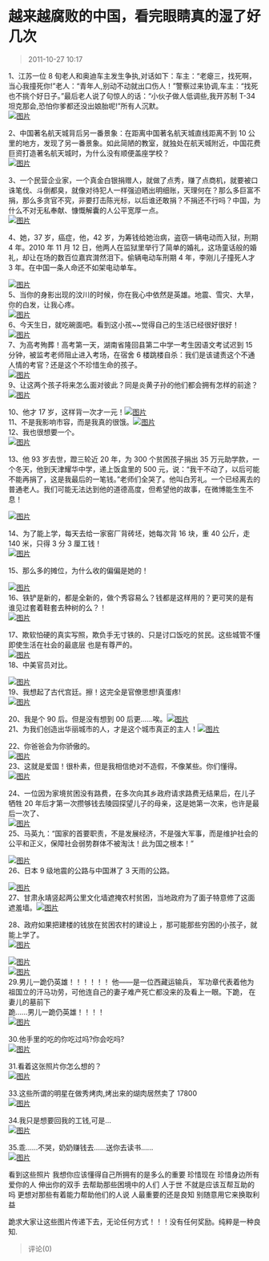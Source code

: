 # 越来越腐败的中国，看完眼睛真的湿了好几次

> 2011-10-27 10:17

1、江苏一位 8 旬老人和奥迪车主发生争执,对话如下：车主：“老瘪三，找死啊，当心我撞死你!”老人：“青年人,别动不动就出口伤人！”警察过来协调,车主：“找死也不挑个好日子。”最后老人说了句惊人的话：“小伙子做人低调些,我开苏制 T-34 坦克那会,恐怕你爹都还没出娘胎呢!”所有人沉默。  
[](http://b73.photo.store.qq.com/http_imgload.cgi?/rurl4_b=2680c9bc95fef8638313ccf08ef45482f548f2c05f60c9e415422be70aee475140b8bd821b8d24f9dee7bd7bf7facb5f986038f09171a9ff5a7c314fd1a76b6ba027fd6fa3d8d129bf34143805d74bc041585140&a=73&b=73)[](http://b73.photo.store.qq.com/http_imgload.cgi?/rurl4_b=2680c9bc95fef8638313ccf08ef45482f548f2c05f60c9e415422be70aee475140b8bd821b8d24f9dee7bd7bf7facb5f986038f09171a9ff5a7c314fd1a76b6ba027fd6fa3d8d129bf34143805d74bc041585140&a=73&b=73)[](http://b73.photo.store.qq.com/http_imgload.cgi?/rurl4_b=2680c9bc95fef8638313ccf08ef45482f548f2c05f60c9e415422be70aee475140b8bd821b8d24f9dee7bd7bf7facb5f986038f09171a9ff5a7c314fd1a76b6ba027fd6fa3d8d129bf34143805d74bc041585140&a=73&b=73)[](http://b73.photo.store.qq.com/http_imgload.cgi?/rurl4_b=2680c9bc95fef8638313ccf08ef45482f548f2c05f60c9e415422be70aee475140b8bd821b8d24f9dee7bd7bf7facb5f986038f09171a9ff5a7c314fd1a76b6ba027fd6fa3d8d129bf34143805d74bc041585140&a=73&b=73)[![图片](https://pan.4a1801.life:11443/d/public/Qzone_wyf/Blogs/images/00D62DF3.webp)](https://pan.4a1801.life:11443/d/public/Qzone_wyf/Blogs/images/00D62DF3.webp)

2、中国著名航天城背后另一番景象：在距离中国著名航天城直线距离不到 10 公里的地方，发现了另一番景象。如此简陋的教室，就独处在航天城附近，中国花费巨资打造著名航天城时，为什么没有顺便盖座学校？  
[](http://b72.photo.store.qq.com/http_imgload.cgi?/rurl4_b=2680c9bc95fef8638313ccf08ef45482c515bc9bb36f02b26980cd1bd1a14dc1191e1eef8474568fa4bda3ff4015262d465082fdf2eb5c89f5b0d85833cf4518023b01570f46051425c96f632754b3bd3d4e5ddc&a=72&b=72)[](http://b72.photo.store.qq.com/http_imgload.cgi?/rurl4_b=2680c9bc95fef8638313ccf08ef45482c515bc9bb36f02b26980cd1bd1a14dc1191e1eef8474568fa4bda3ff4015262d465082fdf2eb5c89f5b0d85833cf4518023b01570f46051425c96f632754b3bd3d4e5ddc&a=72&b=72)[](http://b72.photo.store.qq.com/http_imgload.cgi?/rurl4_b=2680c9bc95fef8638313ccf08ef45482c515bc9bb36f02b26980cd1bd1a14dc1191e1eef8474568fa4bda3ff4015262d465082fdf2eb5c89f5b0d85833cf4518023b01570f46051425c96f632754b3bd3d4e5ddc&a=72&b=72)[](http://b72.photo.store.qq.com/http_imgload.cgi?/rurl4_b=2680c9bc95fef8638313ccf08ef45482c515bc9bb36f02b26980cd1bd1a14dc1191e1eef8474568fa4bda3ff4015262d465082fdf2eb5c89f5b0d85833cf4518023b01570f46051425c96f632754b3bd3d4e5ddc&a=72&b=72)[![图片](https://pan.4a1801.life:11443/d/public/Qzone_wyf/Blogs/images/FE79BB09.gif)](https://pan.4a1801.life:11443/d/public/Qzone_wyf/Blogs/images/FE79BB09.gif)

3、一个民营企业家，一个真金白银捐赠人，就做了点秀，赚了点商机，就要被口诛笔伐、斗倒都臭，就像对待犯人一样强迫晒出明细账，天理何在？那么多巨富不捐，那么多贪官不究，非要打击陈光标，以后谁还敢捐？不捐还不行吗？中国，为什么不对无私奉献、慷慨解囊的人公平宽厚一点。  
[](http://b73.photo.store.qq.com/http_imgload.cgi?/rurl4_b=2680c9bc95fef8638313ccf08ef45482d026c239d2228eb535a0ca80407179197d909ca9635c6148b10e36ae8651d63fd22f68854bbebdb66319d3a4835ec45098f1929ba33f327e2e42167c4642ff881d7121b9&a=73&b=73)[](http://b73.photo.store.qq.com/http_imgload.cgi?/rurl4_b=2680c9bc95fef8638313ccf08ef45482d026c239d2228eb535a0ca80407179197d909ca9635c6148b10e36ae8651d63fd22f68854bbebdb66319d3a4835ec45098f1929ba33f327e2e42167c4642ff881d7121b9&a=73&b=73)[](http://b73.photo.store.qq.com/http_imgload.cgi?/rurl4_b=2680c9bc95fef8638313ccf08ef45482d026c239d2228eb535a0ca80407179197d909ca9635c6148b10e36ae8651d63fd22f68854bbebdb66319d3a4835ec45098f1929ba33f327e2e42167c4642ff881d7121b9&a=73&b=73)[](http://b73.photo.store.qq.com/http_imgload.cgi?/rurl4_b=2680c9bc95fef8638313ccf08ef45482d026c239d2228eb535a0ca80407179197d909ca9635c6148b10e36ae8651d63fd22f68854bbebdb66319d3a4835ec45098f1929ba33f327e2e42167c4642ff881d7121b9&a=73&b=73)[![图片](https://pan.4a1801.life:11443/d/public/Qzone_wyf/Blogs/images/308A7F12.webp)](https://pan.4a1801.life:11443/d/public/Qzone_wyf/Blogs/images/308A7F12.webp)

4、她，37 岁，癌症，他，42 岁，为筹钱给她治病，盗窃一辆电动而入狱，刑期 4 年。2010 年 11 月 12 日，他两人在监狱里举行了简单的婚礼，这场童话般的婚礼，却让在场的数百位嘉宾潸然泪下。偷辆电动车刑期 4 年，李刚儿子撞死人才 3 年。在中国一条人命还不如架电动单车。

[](http://b75.photo.store.qq.com/http_imgload.cgi?/rurl4_b=2680c9bc95fef8638313ccf08ef4548292af9820686bcf219555517a903405c8e354e2fd9282a56db0c9340ebbc3581d1c5ff2c8a1a479b855d8d52aa7bd8d2211409d6d84496646825c96cda702958c4177435c&a=75&b=75)[](http://b75.photo.store.qq.com/http_imgload.cgi?/rurl4_b=2680c9bc95fef8638313ccf08ef4548292af9820686bcf219555517a903405c8e354e2fd9282a56db0c9340ebbc3581d1c5ff2c8a1a479b855d8d52aa7bd8d2211409d6d84496646825c96cda702958c4177435c&a=75&b=75)[](http://b75.photo.store.qq.com/http_imgload.cgi?/rurl4_b=2680c9bc95fef8638313ccf08ef4548292af9820686bcf219555517a903405c8e354e2fd9282a56db0c9340ebbc3581d1c5ff2c8a1a479b855d8d52aa7bd8d2211409d6d84496646825c96cda702958c4177435c&a=75&b=75)[](http://b75.photo.store.qq.com/http_imgload.cgi?/rurl4_b=2680c9bc95fef8638313ccf08ef4548292af9820686bcf219555517a903405c8e354e2fd9282a56db0c9340ebbc3581d1c5ff2c8a1a479b855d8d52aa7bd8d2211409d6d84496646825c96cda702958c4177435c&a=75&b=75)[![图片](https://pan.4a1801.life:11443/d/public/Qzone_wyf/Blogs/images/143815F8.webp)](https://pan.4a1801.life:11443/d/public/Qzone_wyf/Blogs/images/143815F8.webp)  
5、当你的身影出现的汶川的时候，你在我心中依然是英雄。地震、雪灾、大旱，你的白发，让我心疼。  
[](http://b73.photo.store.qq.com/http_imgload.cgi?/rurl4_b=2680c9bc95fef8638313ccf08ef4548272958aa84602e23dfc7868054c2acc266be1eb31e253b0838341b9de480967987fa02443a10b100600d43e8a9984a215f53a6b1ea8a6960a57a2868f190717b272e4d1df&a=73&b=73)[](http://b73.photo.store.qq.com/http_imgload.cgi?/rurl4_b=2680c9bc95fef8638313ccf08ef4548272958aa84602e23dfc7868054c2acc266be1eb31e253b0838341b9de480967987fa02443a10b100600d43e8a9984a215f53a6b1ea8a6960a57a2868f190717b272e4d1df&a=73&b=73)[](http://b73.photo.store.qq.com/http_imgload.cgi?/rurl4_b=2680c9bc95fef8638313ccf08ef4548272958aa84602e23dfc7868054c2acc266be1eb31e253b0838341b9de480967987fa02443a10b100600d43e8a9984a215f53a6b1ea8a6960a57a2868f190717b272e4d1df&a=73&b=73)[](http://b73.photo.store.qq.com/http_imgload.cgi?/rurl4_b=2680c9bc95fef8638313ccf08ef4548272958aa84602e23dfc7868054c2acc266be1eb31e253b0838341b9de480967987fa02443a10b100600d43e8a9984a215f53a6b1ea8a6960a57a2868f190717b272e4d1df&a=73&b=73)[![图片](https://pan.4a1801.life:11443/d/public/Qzone_wyf/Blogs/images/BDC62AA7.webp)](https://pan.4a1801.life:11443/d/public/Qzone_wyf/Blogs/images/BDC62AA7.webp)  
6、今天生日，就吃碗面吧。看到这小孩~~觉得自己的生活已经很好很好！  
[](http://b76.photo.store.qq.com/http_imgload.cgi?/rurl4_b=2680c9bc95fef8638313ccf08ef454820550e703ff6f1f79a65ed6dd61f0ccab099f21a2ac3f96f77c0fa4fb7ff592750f5f8bd3157bd911a922312a7dc3c9523f7f4103bc647a4d79e662fb673bae61e2936030&a=76&b=76)[](http://b76.photo.store.qq.com/http_imgload.cgi?/rurl4_b=2680c9bc95fef8638313ccf08ef454820550e703ff6f1f79a65ed6dd61f0ccab099f21a2ac3f96f77c0fa4fb7ff592750f5f8bd3157bd911a922312a7dc3c9523f7f4103bc647a4d79e662fb673bae61e2936030&a=76&b=76)[](http://b76.photo.store.qq.com/http_imgload.cgi?/rurl4_b=2680c9bc95fef8638313ccf08ef454820550e703ff6f1f79a65ed6dd61f0ccab099f21a2ac3f96f77c0fa4fb7ff592750f5f8bd3157bd911a922312a7dc3c9523f7f4103bc647a4d79e662fb673bae61e2936030&a=76&b=76)[](http://b76.photo.store.qq.com/http_imgload.cgi?/rurl4_b=2680c9bc95fef8638313ccf08ef454820550e703ff6f1f79a65ed6dd61f0ccab099f21a2ac3f96f77c0fa4fb7ff592750f5f8bd3157bd911a922312a7dc3c9523f7f4103bc647a4d79e662fb673bae61e2936030&a=76&b=76)[![图片](https://pan.4a1801.life:11443/d/public/Qzone_wyf/Blogs/images/5F35F701.webp)](https://pan.4a1801.life:11443/d/public/Qzone_wyf/Blogs/images/5F35F701.webp)  
7、为高考殉葬！高考第一天，湖南省隆回县第二中学一考生因语文考试迟到 15 分钟，被监考老师阻止进入考场，在宿舍 6 楼跳楼自杀：我们是该谴责这个不通人情的考官？还是这个不珍惜生命的孩子。  
[](http://b73.photo.store.qq.com/http_imgload.cgi?/rurl4_b=2680c9bc95fef8638313ccf08ef45482a972df333876ef9298bd13aa4f46b67911552397cda6c59fb0638a30abef6f2ed6539d1f0387676a4e4728adc220bb9baeb7a32cb0746dbbd461fbd9d20e675b5d8282b0&a=73&b=73)[](http://b73.photo.store.qq.com/http_imgload.cgi?/rurl4_b=2680c9bc95fef8638313ccf08ef45482a972df333876ef9298bd13aa4f46b67911552397cda6c59fb0638a30abef6f2ed6539d1f0387676a4e4728adc220bb9baeb7a32cb0746dbbd461fbd9d20e675b5d8282b0&a=73&b=73)[](http://b73.photo.store.qq.com/http_imgload.cgi?/rurl4_b=2680c9bc95fef8638313ccf08ef45482a972df333876ef9298bd13aa4f46b67911552397cda6c59fb0638a30abef6f2ed6539d1f0387676a4e4728adc220bb9baeb7a32cb0746dbbd461fbd9d20e675b5d8282b0&a=73&b=73)[](http://b73.photo.store.qq.com/http_imgload.cgi?/rurl4_b=2680c9bc95fef8638313ccf08ef45482a972df333876ef9298bd13aa4f46b67911552397cda6c59fb0638a30abef6f2ed6539d1f0387676a4e4728adc220bb9baeb7a32cb0746dbbd461fbd9d20e675b5d8282b0&a=73&b=73)[![图片](https://pan.4a1801.life:11443/d/public/Qzone_wyf/Blogs/images/9470FB3F.webp)](https://pan.4a1801.life:11443/d/public/Qzone_wyf/Blogs/images/9470FB3F.webp)  
9、让这两个孩子将来怎么面对彼此？同是炎黄子孙的他们都会拥有怎样的前途？[](http://b31.photo.store.qq.com/http_imgload.cgi?/rurl4_b=2680c9bc95fef8638313ccf08ef45482957bbd06e5165c7cece94181b0ea2657a3284e1530938566457f77ba9c7e3772f035d4586d83278b3602e2e0e0610c0b65075f2da183da3cddc805c4b52dac490a08cadf&a=31&b=31)[](http://b31.photo.store.qq.com/http_imgload.cgi?/rurl4_b=2680c9bc95fef8638313ccf08ef45482957bbd06e5165c7cece94181b0ea2657a3284e1530938566457f77ba9c7e3772f035d4586d83278b3602e2e0e0610c0b65075f2da183da3cddc805c4b52dac490a08cadf&a=31&b=31)[](http://b31.photo.store.qq.com/http_imgload.cgi?/rurl4_b=2680c9bc95fef8638313ccf08ef45482957bbd06e5165c7cece94181b0ea2657a3284e1530938566457f77ba9c7e3772f035d4586d83278b3602e2e0e0610c0b65075f2da183da3cddc805c4b52dac490a08cadf&a=31&b=31)[](http://b31.photo.store.qq.com/http_imgload.cgi?/rurl4_b=2680c9bc95fef8638313ccf08ef45482957bbd06e5165c7cece94181b0ea2657a3284e1530938566457f77ba9c7e3772f035d4586d83278b3602e2e0e0610c0b65075f2da183da3cddc805c4b52dac490a08cadf&a=31&b=31)[![图片](https://pan.4a1801.life:11443/d/public/Qzone_wyf/Blogs/images/E9B54AA5.gif)](https://pan.4a1801.life:11443/d/public/Qzone_wyf/Blogs/images/E9B54AA5.gif)

10、他才 17 岁，这样背一次才一元！[](http://b72.photo.store.qq.com/http_imgload.cgi?/rurl4_b=2680c9bc95fef8638313ccf08ef4548236c0d5b9d83196ec5ab96359571e40c106f11c2f3db9dc7ab44d8d09a9fe3d015f35799166dc97f91facfdafc2199e258c58bd8cf5d123ee1e41f26f1afd8a2b8123c68b&a=72&b=72)[](http://b72.photo.store.qq.com/http_imgload.cgi?/rurl4_b=2680c9bc95fef8638313ccf08ef4548236c0d5b9d83196ec5ab96359571e40c106f11c2f3db9dc7ab44d8d09a9fe3d015f35799166dc97f91facfdafc2199e258c58bd8cf5d123ee1e41f26f1afd8a2b8123c68b&a=72&b=72)[](http://b72.photo.store.qq.com/http_imgload.cgi?/rurl4_b=2680c9bc95fef8638313ccf08ef4548236c0d5b9d83196ec5ab96359571e40c106f11c2f3db9dc7ab44d8d09a9fe3d015f35799166dc97f91facfdafc2199e258c58bd8cf5d123ee1e41f26f1afd8a2b8123c68b&a=72&b=72)[](http://b72.photo.store.qq.com/http_imgload.cgi?/rurl4_b=2680c9bc95fef8638313ccf08ef4548236c0d5b9d83196ec5ab96359571e40c106f11c2f3db9dc7ab44d8d09a9fe3d015f35799166dc97f91facfdafc2199e258c58bd8cf5d123ee1e41f26f1afd8a2b8123c68b&a=72&b=72)[![图片](https://pan.4a1801.life:11443/d/public/Qzone_wyf/Blogs/images/3FB2C668.gif)](https://pan.4a1801.life:11443/d/public/Qzone_wyf/Blogs/images/3FB2C668.gif)  
11、不是我影响市容，而是我真的很饿。[](http://b74.photo.store.qq.com/http_imgload.cgi?/rurl4_b=2680c9bc95fef8638313ccf08ef454825b47118df4073a065c7d0b425bd2911beaece401f6e47bb7eaf06a7361ccc8b70876114ed75683f04c466c90a7cfd6783d39beb973db235336eaace2184bb047af8663b4&a=74&b=74)[](http://b74.photo.store.qq.com/http_imgload.cgi?/rurl4_b=2680c9bc95fef8638313ccf08ef454825b47118df4073a065c7d0b425bd2911beaece401f6e47bb7eaf06a7361ccc8b70876114ed75683f04c466c90a7cfd6783d39beb973db235336eaace2184bb047af8663b4&a=74&b=74)[](http://b74.photo.store.qq.com/http_imgload.cgi?/rurl4_b=2680c9bc95fef8638313ccf08ef454825b47118df4073a065c7d0b425bd2911beaece401f6e47bb7eaf06a7361ccc8b70876114ed75683f04c466c90a7cfd6783d39beb973db235336eaace2184bb047af8663b4&a=74&b=74)[](http://b74.photo.store.qq.com/http_imgload.cgi?/rurl4_b=2680c9bc95fef8638313ccf08ef454825b47118df4073a065c7d0b425bd2911beaece401f6e47bb7eaf06a7361ccc8b70876114ed75683f04c466c90a7cfd6783d39beb973db235336eaace2184bb047af8663b4&a=74&b=74)[![图片](https://pan.4a1801.life:11443/d/public/Qzone_wyf/Blogs/images/64CC0A5A.webp)](https://pan.4a1801.life:11443/d/public/Qzone_wyf/Blogs/images/64CC0A5A.webp)  
12、我也很想要一个。  
[](http://b73.photo.store.qq.com/http_imgload.cgi?/rurl4_b=2680c9bc95fef8638313ccf08ef45482cf6ad369b1391444dc907bf05d264ba29eea08d4a2240ede9a21e54673d20ad915c2d11a4ed1594ea42f6eb82833db0a290b123b1074540251847b2b24384bc43e5d29fc&a=73&b=73)[](http://b73.photo.store.qq.com/http_imgload.cgi?/rurl4_b=2680c9bc95fef8638313ccf08ef45482cf6ad369b1391444dc907bf05d264ba29eea08d4a2240ede9a21e54673d20ad915c2d11a4ed1594ea42f6eb82833db0a290b123b1074540251847b2b24384bc43e5d29fc&a=73&b=73)[](http://b73.photo.store.qq.com/http_imgload.cgi?/rurl4_b=2680c9bc95fef8638313ccf08ef45482cf6ad369b1391444dc907bf05d264ba29eea08d4a2240ede9a21e54673d20ad915c2d11a4ed1594ea42f6eb82833db0a290b123b1074540251847b2b24384bc43e5d29fc&a=73&b=73)[](http://b73.photo.store.qq.com/http_imgload.cgi?/rurl4_b=2680c9bc95fef8638313ccf08ef45482cf6ad369b1391444dc907bf05d264ba29eea08d4a2240ede9a21e54673d20ad915c2d11a4ed1594ea42f6eb82833db0a290b123b1074540251847b2b24384bc43e5d29fc&a=73&b=73)[![图片](https://pan.4a1801.life:11443/d/public/Qzone_wyf/Blogs/images/CE272344.webp)](https://pan.4a1801.life:11443/d/public/Qzone_wyf/Blogs/images/CE272344.webp)

13、他 93 岁去世，蹬三轮近 20 年，为 300 个贫困孩子捐出 35 万元助学款，一个冬天，他到天津耀华中学，递上饭盒里的 500 元，说：“我干不动了，以后可能不能再捐了，这是我最后的一笔钱。”老师们全哭了。他叫白芳礼。一个已经离去的普通老人。我们可能无法达到他的道德高度，但希望他的故事，在微博能生生不息！

[](http://b73.photo.store.qq.com/http_imgload.cgi?/rurl4_b=2680c9bc95fef8638313ccf08ef454825c5e620be5205dadbcd2cb79616111192de719106e4e5bf85fc5150fdf8d07ffdd5edc1b4b040bb37a6598a9a884f8c81d6db985b5331c2dede4baad28f8425495f7edac&a=73&b=73)[](http://b73.photo.store.qq.com/http_imgload.cgi?/rurl4_b=2680c9bc95fef8638313ccf08ef454825c5e620be5205dadbcd2cb79616111192de719106e4e5bf85fc5150fdf8d07ffdd5edc1b4b040bb37a6598a9a884f8c81d6db985b5331c2dede4baad28f8425495f7edac&a=73&b=73)[![图片](https://pan.4a1801.life:11443/d/public/Qzone_wyf/Blogs/images/FCBDD5E3.webp)](https://pan.4a1801.life:11443/d/public/Qzone_wyf/Blogs/images/FCBDD5E3.webp)

14、为了能上学，每天去给一家窑厂背砖坯，她每次背 16 块，重 40 公斤，走 140 米，只得 3 分 3 厘工钱！  
[](http://b76.photo.store.qq.com/http_imgload.cgi?/rurl4_b=2680c9bc95fef8638313ccf08ef4548254a42aee7dea91c774ceed9b3789e4a17ce2fba85892c2ab3fc92ffacf39fb574e8ca9c4502bd18d032809db34ae0b2a8790a0a7a178363295c7d861935753ab3e683284&a=76&b=76)[](http://b76.photo.store.qq.com/http_imgload.cgi?/rurl4_b=2680c9bc95fef8638313ccf08ef4548254a42aee7dea91c774ceed9b3789e4a17ce2fba85892c2ab3fc92ffacf39fb574e8ca9c4502bd18d032809db34ae0b2a8790a0a7a178363295c7d861935753ab3e683284&a=76&b=76)[](http://b76.photo.store.qq.com/http_imgload.cgi?/rurl4_b=2680c9bc95fef8638313ccf08ef4548254a42aee7dea91c774ceed9b3789e4a17ce2fba85892c2ab3fc92ffacf39fb574e8ca9c4502bd18d032809db34ae0b2a8790a0a7a178363295c7d861935753ab3e683284&a=76&b=76)[](http://b76.photo.store.qq.com/http_imgload.cgi?/rurl4_b=2680c9bc95fef8638313ccf08ef4548254a42aee7dea91c774ceed9b3789e4a17ce2fba85892c2ab3fc92ffacf39fb574e8ca9c4502bd18d032809db34ae0b2a8790a0a7a178363295c7d861935753ab3e683284&a=76&b=76)[![图片](https://pan.4a1801.life:11443/d/public/Qzone_wyf/Blogs/images/B2AB8C3F.gif)](https://pan.4a1801.life:11443/d/public/Qzone_wyf/Blogs/images/B2AB8C3F.gif)

15、那么多的摊位，为什么收的偏偏是她的！

[](http://b73.photo.store.qq.com/http_imgload.cgi?/rurl4_b=2680c9bc95fef8638313ccf08ef45482095f98b200b2e47b538b268149d133df7b972d91159229147fa882e264af7ff32b8d74b859a1cb2b82b72149cebd372e6f22be231e4518d85bdf7b66bac53828cde465b0&a=73&b=73)[](http://b73.photo.store.qq.com/http_imgload.cgi?/rurl4_b=2680c9bc95fef8638313ccf08ef45482095f98b200b2e47b538b268149d133df7b972d91159229147fa882e264af7ff32b8d74b859a1cb2b82b72149cebd372e6f22be231e4518d85bdf7b66bac53828cde465b0&a=73&b=73)[](http://b73.photo.store.qq.com/http_imgload.cgi?/rurl4_b=2680c9bc95fef8638313ccf08ef45482095f98b200b2e47b538b268149d133df7b972d91159229147fa882e264af7ff32b8d74b859a1cb2b82b72149cebd372e6f22be231e4518d85bdf7b66bac53828cde465b0&a=73&b=73)[](http://b73.photo.store.qq.com/http_imgload.cgi?/rurl4_b=2680c9bc95fef8638313ccf08ef45482095f98b200b2e47b538b268149d133df7b972d91159229147fa882e264af7ff32b8d74b859a1cb2b82b72149cebd372e6f22be231e4518d85bdf7b66bac53828cde465b0&a=73&b=73)[![图片](https://pan.4a1801.life:11443/d/public/Qzone_wyf/Blogs/images/BE711215.gif)](https://pan.4a1801.life:11443/d/public/Qzone_wyf/Blogs/images/BE711215.gif)  
16、铁铲是新的，都是全新的，做个秀容易么？钱都是这样用的？更可笑的是有谁见过套着鞋套去种树的么？！  
[](http://b74.photo.store.qq.com/http_imgload.cgi?/rurl4_b=2680c9bc95fef8638313ccf08ef4548284c100ce8bd2949d8745def06ecfa5f0e85256ee43a111ef3914428cfad14d6f6e8def2209375cb38a1dd10f9aba6cb12810626c325f2d29584749985b34269de82934ca&a=74&b=74)[](http://b74.photo.store.qq.com/http_imgload.cgi?/rurl4_b=2680c9bc95fef8638313ccf08ef4548284c100ce8bd2949d8745def06ecfa5f0e85256ee43a111ef3914428cfad14d6f6e8def2209375cb38a1dd10f9aba6cb12810626c325f2d29584749985b34269de82934ca&a=74&b=74)[](http://b74.photo.store.qq.com/http_imgload.cgi?/rurl4_b=2680c9bc95fef8638313ccf08ef4548284c100ce8bd2949d8745def06ecfa5f0e85256ee43a111ef3914428cfad14d6f6e8def2209375cb38a1dd10f9aba6cb12810626c325f2d29584749985b34269de82934ca&a=74&b=74)[](http://b74.photo.store.qq.com/http_imgload.cgi?/rurl4_b=2680c9bc95fef8638313ccf08ef4548284c100ce8bd2949d8745def06ecfa5f0e85256ee43a111ef3914428cfad14d6f6e8def2209375cb38a1dd10f9aba6cb12810626c325f2d29584749985b34269de82934ca&a=74&b=74)[![图片](https://pan.4a1801.life:11443/d/public/Qzone_wyf/Blogs/images/7D63F3A5.gif)](https://pan.4a1801.life:11443/d/public/Qzone_wyf/Blogs/images/7D63F3A5.gif)

17、欺软怕硬的真实写照，欺负手无寸铁的、只是讨口饭吃的贫民。这些城管不懂即使生活在社会的最底层 也是有尊严的。  
[](http://b72.photo.store.qq.com/http_imgload.cgi?/rurl4_b=2680c9bc95fef8638313ccf08ef454825f53cd2663345023994fdfe66714bd5d63411f407fbd754816f093d7d963ee58594d80dec782a723c043c696bbe820346358ca0191a4b47fb03b75625265e5029a15c0f7&a=72&b=72)[](http://b72.photo.store.qq.com/http_imgload.cgi?/rurl4_b=2680c9bc95fef8638313ccf08ef454825f53cd2663345023994fdfe66714bd5d63411f407fbd754816f093d7d963ee58594d80dec782a723c043c696bbe820346358ca0191a4b47fb03b75625265e5029a15c0f7&a=72&b=72)[](http://b72.photo.store.qq.com/http_imgload.cgi?/rurl4_b=2680c9bc95fef8638313ccf08ef454825f53cd2663345023994fdfe66714bd5d63411f407fbd754816f093d7d963ee58594d80dec782a723c043c696bbe820346358ca0191a4b47fb03b75625265e5029a15c0f7&a=72&b=72)[](http://b72.photo.store.qq.com/http_imgload.cgi?/rurl4_b=2680c9bc95fef8638313ccf08ef454825f53cd2663345023994fdfe66714bd5d63411f407fbd754816f093d7d963ee58594d80dec782a723c043c696bbe820346358ca0191a4b47fb03b75625265e5029a15c0f7&a=72&b=72)[![图片](https://pan.4a1801.life:11443/d/public/Qzone_wyf/Blogs/images/2E49107A.gif)](https://pan.4a1801.life:11443/d/public/Qzone_wyf/Blogs/images/2E49107A.gif)  
18、中美官员对比。

[](http://b72.photo.store.qq.com/http_imgload.cgi?/rurl4_b=2680c9bc95fef8638313ccf08ef45482d10693bf8c9d49ffc467a5f990590ed873fa3f0d696b2c5680a3d90f03af3dfe4e23ee48cb517f696a967efd2e76327e9e685947dc490210ce116849756c4526f26a4403&a=72&b=72)[](http://b72.photo.store.qq.com/http_imgload.cgi?/rurl4_b=2680c9bc95fef8638313ccf08ef45482d10693bf8c9d49ffc467a5f990590ed873fa3f0d696b2c5680a3d90f03af3dfe4e23ee48cb517f696a967efd2e76327e9e685947dc490210ce116849756c4526f26a4403&a=72&b=72)[![图片](https://pan.4a1801.life:11443/d/public/Qzone_wyf/Blogs/images/73B4AF20.gif)](https://pan.4a1801.life:11443/d/public/Qzone_wyf/Blogs/images/73B4AF20.gif)  
19、我想起了古代宫廷。擦！这完全是官僚思想!真蛋疼!  
[](http://b74.photo.store.qq.com/http_imgload.cgi?/rurl4_b=2680c9bc95fef8638313ccf08ef454826deff521e794e03a1cad32d30205b86ec64bd7bbeb5f94b19f97fd49414ef3ac8d8f5209226f561a814d1e56d6dda670ed58a050303ae4828d16a65ba2b1582965cec0f1&a=74&b=74)[](http://b74.photo.store.qq.com/http_imgload.cgi?/rurl4_b=2680c9bc95fef8638313ccf08ef454826deff521e794e03a1cad32d30205b86ec64bd7bbeb5f94b19f97fd49414ef3ac8d8f5209226f561a814d1e56d6dda670ed58a050303ae4828d16a65ba2b1582965cec0f1&a=74&b=74)[](http://b74.photo.store.qq.com/http_imgload.cgi?/rurl4_b=2680c9bc95fef8638313ccf08ef454826deff521e794e03a1cad32d30205b86ec64bd7bbeb5f94b19f97fd49414ef3ac8d8f5209226f561a814d1e56d6dda670ed58a050303ae4828d16a65ba2b1582965cec0f1&a=74&b=74)[](http://b74.photo.store.qq.com/http_imgload.cgi?/rurl4_b=2680c9bc95fef8638313ccf08ef454826deff521e794e03a1cad32d30205b86ec64bd7bbeb5f94b19f97fd49414ef3ac8d8f5209226f561a814d1e56d6dda670ed58a050303ae4828d16a65ba2b1582965cec0f1&a=74&b=74)[![图片](https://pan.4a1801.life:11443/d/public/Qzone_wyf/Blogs/images/22E00610.gif)](https://pan.4a1801.life:11443/d/public/Qzone_wyf/Blogs/images/22E00610.gif)

20、我是个 90 后。但是没有想到 00 后更......唉。[](http://b74.photo.store.qq.com/http_imgload.cgi?/rurl4_b=2680c9bc95fef8638313ccf08ef454828e9b854638c990a61f4584515ad18f5964469c5012d4156f02edb90eed2d3f23bf42ebda13d5039ee30822bee06dd272912278a357fc14b6c85ac6db6c6471af56214a84&a=74&b=74)[](http://b74.photo.store.qq.com/http_imgload.cgi?/rurl4_b=2680c9bc95fef8638313ccf08ef454828e9b854638c990a61f4584515ad18f5964469c5012d4156f02edb90eed2d3f23bf42ebda13d5039ee30822bee06dd272912278a357fc14b6c85ac6db6c6471af56214a84&a=74&b=74)[](http://b74.photo.store.qq.com/http_imgload.cgi?/rurl4_b=2680c9bc95fef8638313ccf08ef454828e9b854638c990a61f4584515ad18f5964469c5012d4156f02edb90eed2d3f23bf42ebda13d5039ee30822bee06dd272912278a357fc14b6c85ac6db6c6471af56214a84&a=74&b=74)[](http://b74.photo.store.qq.com/http_imgload.cgi?/rurl4_b=2680c9bc95fef8638313ccf08ef454828e9b854638c990a61f4584515ad18f5964469c5012d4156f02edb90eed2d3f23bf42ebda13d5039ee30822bee06dd272912278a357fc14b6c85ac6db6c6471af56214a84&a=74&b=74)[![图片](https://pan.4a1801.life:11443/d/public/Qzone_wyf/Blogs/images/A5AB6EDC.webp)](https://pan.4a1801.life:11443/d/public/Qzone_wyf/Blogs/images/A5AB6EDC.webp)  
21、为我们创造出华丽城市的人，才是这个城市真正的主人！[](http://b31.photo.store.qq.com/http_imgload.cgi?/rurl4_b=2680c9bc95fef8638313ccf08ef45482709df5fa77a10f29f0245ab1a07f0e017cc9136e511cb8123be8c0f5c87dda4319e072a45b61ec54a822541998b5decd264574374b4c8419d94812439eeda2767f86c2da&a=31&b=31)[](http://b31.photo.store.qq.com/http_imgload.cgi?/rurl4_b=2680c9bc95fef8638313ccf08ef45482709df5fa77a10f29f0245ab1a07f0e017cc9136e511cb8123be8c0f5c87dda4319e072a45b61ec54a822541998b5decd264574374b4c8419d94812439eeda2767f86c2da&a=31&b=31)[](http://b31.photo.store.qq.com/http_imgload.cgi?/rurl4_b=2680c9bc95fef8638313ccf08ef45482709df5fa77a10f29f0245ab1a07f0e017cc9136e511cb8123be8c0f5c87dda4319e072a45b61ec54a822541998b5decd264574374b4c8419d94812439eeda2767f86c2da&a=31&b=31)[](http://b31.photo.store.qq.com/http_imgload.cgi?/rurl4_b=2680c9bc95fef8638313ccf08ef45482709df5fa77a10f29f0245ab1a07f0e017cc9136e511cb8123be8c0f5c87dda4319e072a45b61ec54a822541998b5decd264574374b4c8419d94812439eeda2767f86c2da&a=31&b=31)[![图片](https://pan.4a1801.life:11443/d/public/Qzone_wyf/Blogs/images/0DAF9F10.gif)](https://pan.4a1801.life:11443/d/public/Qzone_wyf/Blogs/images/0DAF9F10.gif)

22、你爸爸会为你骄傲的。  
[](http://b31.photo.store.qq.com/http_imgload.cgi?/rurl4_b=2680c9bc95fef8638313ccf08ef4548237c2d3f15fb80af79a2443a3c98840624f2fcb6b2019058b9d0b3c64921648da20ce20ca84278e3604065b783f96f3d1a911794434fcd26e37bbc95398a769b2b93d7500&a=31&b=31)[](http://b31.photo.store.qq.com/http_imgload.cgi?/rurl4_b=2680c9bc95fef8638313ccf08ef4548237c2d3f15fb80af79a2443a3c98840624f2fcb6b2019058b9d0b3c64921648da20ce20ca84278e3604065b783f96f3d1a911794434fcd26e37bbc95398a769b2b93d7500&a=31&b=31)[](http://b31.photo.store.qq.com/http_imgload.cgi?/rurl4_b=2680c9bc95fef8638313ccf08ef4548237c2d3f15fb80af79a2443a3c98840624f2fcb6b2019058b9d0b3c64921648da20ce20ca84278e3604065b783f96f3d1a911794434fcd26e37bbc95398a769b2b93d7500&a=31&b=31)[](http://b31.photo.store.qq.com/http_imgload.cgi?/rurl4_b=2680c9bc95fef8638313ccf08ef4548237c2d3f15fb80af79a2443a3c98840624f2fcb6b2019058b9d0b3c64921648da20ce20ca84278e3604065b783f96f3d1a911794434fcd26e37bbc95398a769b2b93d7500&a=31&b=31)[![图片](https://pan.4a1801.life:11443/d/public/Qzone_wyf/Blogs/images/2A954D4C.gif)](https://pan.4a1801.life:11443/d/public/Qzone_wyf/Blogs/images/2A954D4C.gif)  
23、这就是爱国！很朴素，但是我相信绝对不造假，不像某些。你们懂得。[](http://b74.photo.store.qq.com/http_imgload.cgi?/rurl4_b=2680c9bc95fef8638313ccf08ef4548239e2d397e83442d114e634d2ce0dbae8b1fdc64aaea13b0fd1306aaddc0ef4e6103111fe5604a21982077287e3a5666780c53b50eec8042e400a010b16e4cac37603877f&a=74&b=74)[](http://b74.photo.store.qq.com/http_imgload.cgi?/rurl4_b=2680c9bc95fef8638313ccf08ef4548239e2d397e83442d114e634d2ce0dbae8b1fdc64aaea13b0fd1306aaddc0ef4e6103111fe5604a21982077287e3a5666780c53b50eec8042e400a010b16e4cac37603877f&a=74&b=74)[](http://b74.photo.store.qq.com/http_imgload.cgi?/rurl4_b=2680c9bc95fef8638313ccf08ef4548239e2d397e83442d114e634d2ce0dbae8b1fdc64aaea13b0fd1306aaddc0ef4e6103111fe5604a21982077287e3a5666780c53b50eec8042e400a010b16e4cac37603877f&a=74&b=74)[](http://b74.photo.store.qq.com/http_imgload.cgi?/rurl4_b=2680c9bc95fef8638313ccf08ef4548239e2d397e83442d114e634d2ce0dbae8b1fdc64aaea13b0fd1306aaddc0ef4e6103111fe5604a21982077287e3a5666780c53b50eec8042e400a010b16e4cac37603877f&a=74&b=74)[![图片](https://pan.4a1801.life:11443/d/public/Qzone_wyf/Blogs/images/FB46CCB9.gif)](https://pan.4a1801.life:11443/d/public/Qzone_wyf/Blogs/images/FB46CCB9.gif)

24、一位因为家境贫困没有路费，在多次向其乡政府请求路费无结果后，在儿子牺牲 20 年后才第一次攒够钱去陵园探望儿子的母亲，这是她第一次来，也许是最后一次了、  
[](http://b31.photo.store.qq.com/http_imgload.cgi?/rurl4_b=2680c9bc95fef8638313ccf08ef45482850e818ad117601b7dc8476caf681320681a0f8505cba7665afabc11e1cd5aea9e7fd5687abb1fe3679a32e02c7a6c64c7e73e3e3e97cd8cf90743cb2628dad342965209&a=31&b=31)[](http://b31.photo.store.qq.com/http_imgload.cgi?/rurl4_b=2680c9bc95fef8638313ccf08ef45482850e818ad117601b7dc8476caf681320681a0f8505cba7665afabc11e1cd5aea9e7fd5687abb1fe3679a32e02c7a6c64c7e73e3e3e97cd8cf90743cb2628dad342965209&a=31&b=31)[](http://b31.photo.store.qq.com/http_imgload.cgi?/rurl4_b=2680c9bc95fef8638313ccf08ef45482850e818ad117601b7dc8476caf681320681a0f8505cba7665afabc11e1cd5aea9e7fd5687abb1fe3679a32e02c7a6c64c7e73e3e3e97cd8cf90743cb2628dad342965209&a=31&b=31)[](http://b31.photo.store.qq.com/http_imgload.cgi?/rurl4_b=2680c9bc95fef8638313ccf08ef45482850e818ad117601b7dc8476caf681320681a0f8505cba7665afabc11e1cd5aea9e7fd5687abb1fe3679a32e02c7a6c64c7e73e3e3e97cd8cf90743cb2628dad342965209&a=31&b=31)[![图片](https://pan.4a1801.life:11443/d/public/Qzone_wyf/Blogs/images/F9872CBD.gif)](https://pan.4a1801.life:11443/d/public/Qzone_wyf/Blogs/images/F9872CBD.gif)  
25、马英九：“国家的首要职责，不是发展经济，不是强大军事，而是维护社会的公平和正义，保障社会弱势群体不被淘汰！此为国之根本！”

[](http://b76.photo.store.qq.com/http_imgload.cgi?/rurl4_b=2680c9bc95fef8638313ccf08ef45482f7632bb2d10f7f0a53b9ecf47ef68277b2315e83e9c5798aa5d436b66e7d73467ff3442673759837e691741385370cf4f5bcc10d4502c4375e8b37ee714c5638ceab2746&a=76&b=76)[](http://b76.photo.store.qq.com/http_imgload.cgi?/rurl4_b=2680c9bc95fef8638313ccf08ef45482f7632bb2d10f7f0a53b9ecf47ef68277b2315e83e9c5798aa5d436b66e7d73467ff3442673759837e691741385370cf4f5bcc10d4502c4375e8b37ee714c5638ceab2746&a=76&b=76)[](http://b76.photo.store.qq.com/http_imgload.cgi?/rurl4_b=2680c9bc95fef8638313ccf08ef45482f7632bb2d10f7f0a53b9ecf47ef68277b2315e83e9c5798aa5d436b66e7d73467ff3442673759837e691741385370cf4f5bcc10d4502c4375e8b37ee714c5638ceab2746&a=76&b=76)[](http://b76.photo.store.qq.com/http_imgload.cgi?/rurl4_b=2680c9bc95fef8638313ccf08ef45482f7632bb2d10f7f0a53b9ecf47ef68277b2315e83e9c5798aa5d436b66e7d73467ff3442673759837e691741385370cf4f5bcc10d4502c4375e8b37ee714c5638ceab2746&a=76&b=76)[![图片](https://pan.4a1801.life:11443/d/public/Qzone_wyf/Blogs/images/24CEC3F6.webp)](https://pan.4a1801.life:11443/d/public/Qzone_wyf/Blogs/images/24CEC3F6.webp)  
26、日本 9 级地震的公路与中国淋了 3 天雨的公路。

[](http://b75.photo.store.qq.com/http_imgload.cgi?/rurl4_b=2680c9bc95fef8638313ccf08ef4548244be694ff7ef391b5a8f11a13ffa1b62668f1538d4b5e1aa898a41bda46e2f3492e26d3700ad140f44c00e327770571e5f6f7efddc94eaedc0bb7d3e811f8c79c7ea9e30&a=75&b=75)[](http://b75.photo.store.qq.com/http_imgload.cgi?/rurl4_b=2680c9bc95fef8638313ccf08ef4548244be694ff7ef391b5a8f11a13ffa1b62668f1538d4b5e1aa898a41bda46e2f3492e26d3700ad140f44c00e327770571e5f6f7efddc94eaedc0bb7d3e811f8c79c7ea9e30&a=75&b=75)[](http://b75.photo.store.qq.com/http_imgload.cgi?/rurl4_b=2680c9bc95fef8638313ccf08ef4548244be694ff7ef391b5a8f11a13ffa1b62668f1538d4b5e1aa898a41bda46e2f3492e26d3700ad140f44c00e327770571e5f6f7efddc94eaedc0bb7d3e811f8c79c7ea9e30&a=75&b=75)[](http://b75.photo.store.qq.com/http_imgload.cgi?/rurl4_b=2680c9bc95fef8638313ccf08ef4548244be694ff7ef391b5a8f11a13ffa1b62668f1538d4b5e1aa898a41bda46e2f3492e26d3700ad140f44c00e327770571e5f6f7efddc94eaedc0bb7d3e811f8c79c7ea9e30&a=75&b=75)[![图片](https://pan.4a1801.life:11443/d/public/Qzone_wyf/Blogs/images/612A33C7.webp)](https://pan.4a1801.life:11443/d/public/Qzone_wyf/Blogs/images/612A33C7.webp)  
27、甘肃永靖竖起两公里文化墙遮掩农村贫困，当地政府为了面子特意修了这面遮羞墙。[](http://b31.photo.store.qq.com/http_imgload.cgi?/rurl4_b=2680c9bc95fef8638313ccf08ef4548287a6eac8ae49706e44ac049eb3785950bcb312b27b2b4fa7de18938063ab259654f226403e04b2a1663a5888047d6d7997e104ca9ad3acb5331956def887a3eba3b4b825&a=31&b=31)[](http://b31.photo.store.qq.com/http_imgload.cgi?/rurl4_b=2680c9bc95fef8638313ccf08ef4548287a6eac8ae49706e44ac049eb3785950bcb312b27b2b4fa7de18938063ab259654f226403e04b2a1663a5888047d6d7997e104ca9ad3acb5331956def887a3eba3b4b825&a=31&b=31)[](http://b31.photo.store.qq.com/http_imgload.cgi?/rurl4_b=2680c9bc95fef8638313ccf08ef4548287a6eac8ae49706e44ac049eb3785950bcb312b27b2b4fa7de18938063ab259654f226403e04b2a1663a5888047d6d7997e104ca9ad3acb5331956def887a3eba3b4b825&a=31&b=31)[](http://b31.photo.store.qq.com/http_imgload.cgi?/rurl4_b=2680c9bc95fef8638313ccf08ef4548287a6eac8ae49706e44ac049eb3785950bcb312b27b2b4fa7de18938063ab259654f226403e04b2a1663a5888047d6d7997e104ca9ad3acb5331956def887a3eba3b4b825&a=31&b=31)[![图片](https://pan.4a1801.life:11443/d/public/Qzone_wyf/Blogs/images/8344BCAF.gif)](https://pan.4a1801.life:11443/d/public/Qzone_wyf/Blogs/images/8344BCAF.gif)

28、政府如果把建楼的钱放在贫困农村的建设上 ，那可能那些穷困的小孩子，就能上学了。  
[](http://b31.photo.store.qq.com/http_imgload.cgi?/rurl4_b=2680c9bc95fef8638313ccf08ef45482bbb723b10c7851b3edbbfee6c7b791033b85e808b157392c9af1ed8ff0ac97e49cb69f7f74a4863c93bfb64f0975ece1728200958591f14958f01daa72887520f8a4d870&a=31&b=31)[](http://b31.photo.store.qq.com/http_imgload.cgi?/rurl4_b=2680c9bc95fef8638313ccf08ef45482bbb723b10c7851b3edbbfee6c7b791033b85e808b157392c9af1ed8ff0ac97e49cb69f7f74a4863c93bfb64f0975ece1728200958591f14958f01daa72887520f8a4d870&a=31&b=31)[](http://b31.photo.store.qq.com/http_imgload.cgi?/rurl4_b=2680c9bc95fef8638313ccf08ef45482bbb723b10c7851b3edbbfee6c7b791033b85e808b157392c9af1ed8ff0ac97e49cb69f7f74a4863c93bfb64f0975ece1728200958591f14958f01daa72887520f8a4d870&a=31&b=31)[](http://b31.photo.store.qq.com/http_imgload.cgi?/rurl4_b=2680c9bc95fef8638313ccf08ef45482bbb723b10c7851b3edbbfee6c7b791033b85e808b157392c9af1ed8ff0ac97e49cb69f7f74a4863c93bfb64f0975ece1728200958591f14958f01daa72887520f8a4d870&a=31&b=31)[![图片](https://pan.4a1801.life:11443/d/public/Qzone_wyf/Blogs/images/215E6165.gif)](https://pan.4a1801.life:11443/d/public/Qzone_wyf/Blogs/images/215E6165.gif)

[](http://b74.photo.store.qq.com/http_imgload.cgi?/rurl4_b=2680c9bc95fef8638313ccf08ef454828837af2479dea56c316415db410037d4adab07ba5b5b647f9e61494c739443daf5758c82c944686be14ba7d5cb0ad095bdfddb77fccb5e5777ebe564d0b132f5e186c984&a=74&b=74)[](http://b74.photo.store.qq.com/http_imgload.cgi?/rurl4_b=2680c9bc95fef8638313ccf08ef454828837af2479dea56c316415db410037d4adab07ba5b5b647f9e61494c739443daf5758c82c944686be14ba7d5cb0ad095bdfddb77fccb5e5777ebe564d0b132f5e186c984&a=74&b=74)[](http://b74.photo.store.qq.com/http_imgload.cgi?/rurl4_b=2680c9bc95fef8638313ccf08ef454828837af2479dea56c316415db410037d4adab07ba5b5b647f9e61494c739443daf5758c82c944686be14ba7d5cb0ad095bdfddb77fccb5e5777ebe564d0b132f5e186c984&a=74&b=74)[![图片](https://pan.4a1801.life:11443/d/public/Qzone_wyf/Blogs/images/995C4FC4.gif)](https://pan.4a1801.life:11443/d/public/Qzone_wyf/Blogs/images/995C4FC4.gif)  
[](http://b76.photo.store.qq.com/http_imgload.cgi?/rurl4_b=2680c9bc95fef8638313ccf08ef454825f39e6057db1da94d996a33139329c1d273a472c487887fc4582aa10e0e48c107a96c9116448cacc59b6e375a795baaba0901219a71c23a2760ec9ea9aeb37e783b4c488&a=76&b=76)[](http://b76.photo.store.qq.com/http_imgload.cgi?/rurl4_b=2680c9bc95fef8638313ccf08ef454825f39e6057db1da94d996a33139329c1d273a472c487887fc4582aa10e0e48c107a96c9116448cacc59b6e375a795baaba0901219a71c23a2760ec9ea9aeb37e783b4c488&a=76&b=76)[](http://b76.photo.store.qq.com/http_imgload.cgi?/rurl4_b=2680c9bc95fef8638313ccf08ef454825f39e6057db1da94d996a33139329c1d273a472c487887fc4582aa10e0e48c107a96c9116448cacc59b6e375a795baaba0901219a71c23a2760ec9ea9aeb37e783b4c488&a=76&b=76)[![图片](https://pan.4a1801.life:11443/d/public/Qzone_wyf/Blogs/images/145A1DA0.gif)](https://pan.4a1801.life:11443/d/public/Qzone_wyf/Blogs/images/145A1DA0.gif)  
29.男儿一跪仍英雄！！！！！！ 他——是一位西藏运输兵， 军功章代表着他为祖国立的汗马功劳，可他连自己的妻子难产死亡都没来的及看上一眼。下跪， 在妻儿的墓前下  
跪……男儿一跪仍英雄！！！！  
[](http://b78.photo.store.qq.com/http_imgload.cgi?/rurl4_b=5d947e6025e710cc7c0ded6fd0ae6ea5869e8a49f655e051e50741dbe4dc7304db80e73753313c651ce29dbabd1cddddc6bd125c36ef0d9f2c678091e07c96397bd471244f13447c3485c1160888df64f3345f6e&a=78&b=78)[](http://b78.photo.store.qq.com/http_imgload.cgi?/rurl4_b=5d947e6025e710cc7c0ded6fd0ae6ea5869e8a49f655e051e50741dbe4dc7304db80e73753313c651ce29dbabd1cddddc6bd125c36ef0d9f2c678091e07c96397bd471244f13447c3485c1160888df64f3345f6e&a=78&b=78)[](http://b78.photo.store.qq.com/http_imgload.cgi?/rurl4_b=5d947e6025e710cc7c0ded6fd0ae6ea5869e8a49f655e051e50741dbe4dc7304db80e73753313c651ce29dbabd1cddddc6bd125c36ef0d9f2c678091e07c96397bd471244f13447c3485c1160888df64f3345f6e&a=78&b=78)[![图片](https://pan.4a1801.life:11443/d/public/Qzone_wyf/Blogs/images/780BDD8A.webp)](https://pan.4a1801.life:11443/d/public/Qzone_wyf/Blogs/images/780BDD8A.webp)

30.他手里的吃的你吃过吗?你会吃吗?  
[](http://b77.photo.store.qq.com/http_imgload.cgi?/rurl4_b=5d947e6025e710cc7c0ded6fd0ae6ea5a8a20a5ac1ab1ff161d3f9dddb22f28c62949a922d1487e1e8612be5f561a0421378d1fb023c53a88956101f7da97280139128453b387dd32174f090e61eeef84b11901c&a=77&b=77)[](http://b77.photo.store.qq.com/http_imgload.cgi?/rurl4_b=5d947e6025e710cc7c0ded6fd0ae6ea5a8a20a5ac1ab1ff161d3f9dddb22f28c62949a922d1487e1e8612be5f561a0421378d1fb023c53a88956101f7da97280139128453b387dd32174f090e61eeef84b11901c&a=77&b=77)[](http://b77.photo.store.qq.com/http_imgload.cgi?/rurl4_b=5d947e6025e710cc7c0ded6fd0ae6ea5a8a20a5ac1ab1ff161d3f9dddb22f28c62949a922d1487e1e8612be5f561a0421378d1fb023c53a88956101f7da97280139128453b387dd32174f090e61eeef84b11901c&a=77&b=77)[![图片](https://pan.4a1801.life:11443/d/public/Qzone_wyf/Blogs/images/7775A4E8.gif)](https://pan.4a1801.life:11443/d/public/Qzone_wyf/Blogs/images/7775A4E8.gif)

31.看着这张照片你怎么想的？  
[](http://b78.photo.store.qq.com/http_imgload.cgi?/rurl4_b=5d947e6025e710cc7c0ded6fd0ae6ea50eadbc66910182c9cde2dc8dde0353c0ce28d687f2d463366200f5a2fa016208c4844493af9d3f38d47c5a3b2a261134927bd948fdf60b9db59bf3b3423f98301b14fbcb&a=78&b=78)[](http://b78.photo.store.qq.com/http_imgload.cgi?/rurl4_b=5d947e6025e710cc7c0ded6fd0ae6ea50eadbc66910182c9cde2dc8dde0353c0ce28d687f2d463366200f5a2fa016208c4844493af9d3f38d47c5a3b2a261134927bd948fdf60b9db59bf3b3423f98301b14fbcb&a=78&b=78)[](http://b78.photo.store.qq.com/http_imgload.cgi?/rurl4_b=5d947e6025e710cc7c0ded6fd0ae6ea50eadbc66910182c9cde2dc8dde0353c0ce28d687f2d463366200f5a2fa016208c4844493af9d3f38d47c5a3b2a261134927bd948fdf60b9db59bf3b3423f98301b14fbcb&a=78&b=78)[![图片](https://pan.4a1801.life:11443/d/public/Qzone_wyf/Blogs/images/E700BFE3.gif)](https://pan.4a1801.life:11443/d/public/Qzone_wyf/Blogs/images/E700BFE3.gif)

33.这些所谓的明星在做秀烤肉,烤出来的煳肉居然卖了 17800  
[](http://b78.photo.store.qq.com/http_imgload.cgi?/rurl4_b=5d947e6025e710cc7c0ded6fd0ae6ea5b203c87ccada54e6615ece74ce2441f112ba4812ba61e47751d8569cc886bb6ec5ce660348c3461eb2560e825686aeecb60e32fbb40f6918fd6582db808ada7117132569&a=78&b=78)[](http://b78.photo.store.qq.com/http_imgload.cgi?/rurl4_b=5d947e6025e710cc7c0ded6fd0ae6ea5b203c87ccada54e6615ece74ce2441f112ba4812ba61e47751d8569cc886bb6ec5ce660348c3461eb2560e825686aeecb60e32fbb40f6918fd6582db808ada7117132569&a=78&b=78)[](http://b78.photo.store.qq.com/http_imgload.cgi?/rurl4_b=5d947e6025e710cc7c0ded6fd0ae6ea5b203c87ccada54e6615ece74ce2441f112ba4812ba61e47751d8569cc886bb6ec5ce660348c3461eb2560e825686aeecb60e32fbb40f6918fd6582db808ada7117132569&a=78&b=78)[![图片](https://pan.4a1801.life:11443/d/public/Qzone_wyf/Blogs/images/B8374248.webp)](https://pan.4a1801.life:11443/d/public/Qzone_wyf/Blogs/images/B8374248.webp)

34.我只是想要回我的工钱,可是...  
[](http://b78.photo.store.qq.com/http_imgload.cgi?/rurl4_b=5d947e6025e710cc7c0ded6fd0ae6ea5fa8e6cf3934e2cdd3e52f48d95bf278c4f4ab3a357eefeab6dc177469b5d594c12f2f51409688929b93fe1ad1ec9abc636a8373d710083055058fa5b0ea373740a0b6fb2&a=78&b=78)[](http://b78.photo.store.qq.com/http_imgload.cgi?/rurl4_b=5d947e6025e710cc7c0ded6fd0ae6ea5fa8e6cf3934e2cdd3e52f48d95bf278c4f4ab3a357eefeab6dc177469b5d594c12f2f51409688929b93fe1ad1ec9abc636a8373d710083055058fa5b0ea373740a0b6fb2&a=78&b=78)[](http://b78.photo.store.qq.com/http_imgload.cgi?/rurl4_b=5d947e6025e710cc7c0ded6fd0ae6ea5fa8e6cf3934e2cdd3e52f48d95bf278c4f4ab3a357eefeab6dc177469b5d594c12f2f51409688929b93fe1ad1ec9abc636a8373d710083055058fa5b0ea373740a0b6fb2&a=78&b=78)[![图片](https://pan.4a1801.life:11443/d/public/Qzone_wyf/Blogs/images/F68A4417.gif)](https://pan.4a1801.life:11443/d/public/Qzone_wyf/Blogs/images/F68A4417.gif)

35.乖......不哭，奶奶赚钱去......送你去读书......  
[](http://b77.photo.store.qq.com/http_imgload.cgi?/rurl4_b=5d947e6025e710cc7c0ded6fd0ae6ea51c8103d3c6d90c6d4a445ef9256a8e29b3edf9a86fc0b684438308eac82f66d929794445b44246d5d493dc2a91e7496dfa3d973c30ccac60cf34223d636a60fc646d4174&a=77&b=77)[](http://b77.photo.store.qq.com/http_imgload.cgi?/rurl4_b=5d947e6025e710cc7c0ded6fd0ae6ea51c8103d3c6d90c6d4a445ef9256a8e29b3edf9a86fc0b684438308eac82f66d929794445b44246d5d493dc2a91e7496dfa3d973c30ccac60cf34223d636a60fc646d4174&a=77&b=77)[](http://b77.photo.store.qq.com/http_imgload.cgi?/rurl4_b=5d947e6025e710cc7c0ded6fd0ae6ea51c8103d3c6d90c6d4a445ef9256a8e29b3edf9a86fc0b684438308eac82f66d929794445b44246d5d493dc2a91e7496dfa3d973c30ccac60cf34223d636a60fc646d4174&a=77&b=77)[![图片](https://pan.4a1801.life:11443/d/public/Qzone_wyf/Blogs/images/35AFDA53.gif)](https://pan.4a1801.life:11443/d/public/Qzone_wyf/Blogs/images/35AFDA53.gif)

看到这些照片 我想你应该懂得自己所拥有的是多么的重要 珍惜现在 珍惜身边所有爱你的人 伸出你的双手 去帮助那些困境中的人们 人于世 不就是应该互帮互助的吗 更想对那些有着能力帮助他们的人说 人最重要的还是良知 别随意用它来换取利益

跪求大家让这些图片传递下去，无论任何方式！！！没有任何奖励。纯粹是一种良知.

> 评论(0)
